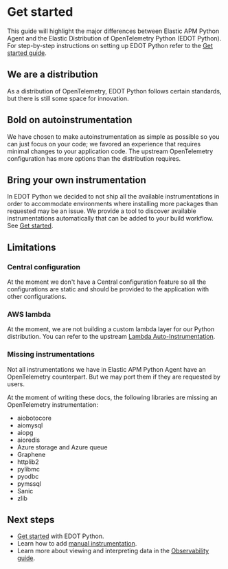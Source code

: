 <!--
Goal of this doc:
The user is able to understand the differences between the APM Python agent and EDOT
-->

# Get started

This guide will highlight the major differences between Elastic APM Python Agent and the Elastic Distribution of OpenTelemetry Python (EDOT Python).
For step-by-step instructions on setting up EDOT Python refer to the [Get started guide](./get-started.md).

## We are a distribution

As a distribution of OpenTelemetry, EDOT Python follows certain standards, but there is still some space for innovation.

## Bold on autoinstrumentation

We have chosen to make autoinstrumentation as simple as possible so you can just focus on your code; we favored an experience that requires minimal changes to your application code. The upstream OpenTelemetry configuration has more options than the distribution requires.

## Bring your own instrumentation

In EDOT Python we decided to not ship all the available instrumentations in order to accommodate environments where installing more packages than requested may be an issue.
We provide a tool to discover available instrumentations automatically that can be added to your build workflow. See [Get started](https://github.com/elastic/elastic-otel-python/blob/main/docs/get-started.md#install-the-available-instrumentation).

## Limitations

### Central configuration

At the moment we don't have a Central configuration feature so all the configurations are static and should be provided to the application with other configurations.

### AWS lambda

At the moment, we are not building a custom lambda layer for our Python distribution. You can refer to the upstream [Lambda Auto-Instrumentation](https://opentelemetry.io/docs/faas/lambda-auto-instrument/).

### Missing instrumentations

Not all instrumentations we have in Elastic APM Python Agent have an OpenTelemetry counterpart. But we may port them if they are requested by users.

At the moment of writing these docs, the following libraries are missing an OpenTelemetry instrumentation:
- aiobotocore
- aiomysql
- aiopg
- aioredis
- Azure storage and Azure queue
- Graphene
- httplib2
- pylibmc
- pyodbc
- pymssql
- Sanic
- zlib

<!-- ✅ What they should do next -->
## Next steps

* [Get started](./get-started.md) with EDOT Python.
* Learn how to add [manual instrumentation](./manual-instrumentation.md).
* Learn more about viewing and interpreting data in the [Observability guide](https://www.elastic.co/guide/en/observability/current/apm.html).
